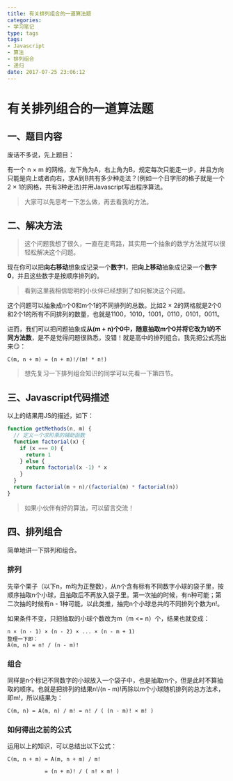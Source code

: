 ```yaml
---
title: 有关排列组合的一道算法题
categories:
- 学习笔记
type: tags
tags:
- Javascript
- 算法
- 排列组合
- 递归
date: 2017-07-25 23:06:12
---
```


# 有关排列组合的一道算法题

## 一、题目内容
废话不多说，先上题目：

有一个 n × m 的网格，左下角为A，右上角为B，规定每次只能走一步，并且方向只能是向上或者向右，求A到B共有多少种走法？(例如一个日字形的格子就是一个2 × 1的网格，共有3种走法)并用Javascript写出程序算法。

> 大家可以先思考一下怎么做，再去看我的方法。

## 二、解决方法


> 这个问题我想了很久，一直在走弯路，其实用一个抽象的数学方法就可以很轻松解决这个问题。

现在你可以把**向右移动**想象成记录一个**数字1**，把**向上移动**抽象成记录一个**数字0**，并且这些数字是按顺序排列的。

> 看到这里我相信聪明的小伙伴已经想到了如何解决这个问题。

这个问题可以抽象成n个0和m个1的不同排列的总数。比如2 × 2的网格就是2个0和2个1的所有不同排列的数量，也就是1100，1010，1001，0110，0101，0011。

进而，我们可以把问题抽象成**从(m + n)个0中，随意抽取m个0并将它改为1的不同方法数**，是不是觉得问题很熟悉，没错！就是高中的排列组合。我先把公式亮出来😏：

```
C(m, n + m) = (n + m)!/(m! * n!)
```

> 想先复习一下排列组合知识的同学可以先看一下第四节。

## 三、Javascript代码描述

以上的结果用JS的描述，如下：
```javascript
function getMethods(n, m) {
  // 定义一个求阶乘的辅助函数
  function factorial(x) {
    if (x === 0) {
      return 1
    } else {
      return factorial(x -1) * x
    }
  }
  return factorial(m + n)/(factorial(m) * factorial(n))
}
```
> 如果小伙伴有好的算法，可以留言交流！

## 四、排列组合

简单地讲一下排列和组合。

### 排列

先举个栗子（以下n，m均为正整数），从n个含有标有不同数字小球的袋子里，按顺序抽取n个小球，且抽取后不再放入袋子里。第一次抽的时候，有n种可能；第二次抽的时候有n - 1种可能，以此类推，抽完n个小球总共的不同排列个数为n!。

如果条件不变，只把抽取的小球个数改为m（m <= n）个，结果也就变成：
```
n × (n - 1) × (n - 2) × ... × (n - m + 1)
整理一下即：
A(m, n) = n! / (n - m)!
```

### 组合

同样是n个标记不同数字的小球放入一个袋子中，也是抽取m个，但是此时不算抽取的顺序。也就是把排列的结果n!/(n - m)!再除以m个小球随机排列的总方法术，即m!，所以结果为：
```
C(m, n) = A(m, n) / m! = n! / ( (n - m)! × m! )
```

### 如何得出之前的公式

运用以上的知识，可以总结出以下公式：

```
C(m, n + m) = A(m, n + m) / m!

            = (n + m)! / ( n! × m! )
```